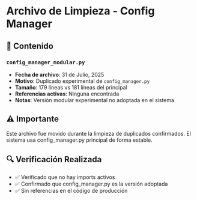 # Archivo de Limpieza - Config Manager

## 📁 Contenido

### `config_manager_modular.py`
- **Fecha de archivo**: 31 de Julio, 2025
- **Motivo**: Duplicado experimental de `config_manager.py`
- **Tamaño**: 179 líneas vs 181 líneas del principal
- **Referencias activas**: Ninguna encontrada
- **Notas**: Versión modular experimental no adoptada en el sistema

## ⚠️ Importante
Este archivo fue movido durante la limpieza de duplicados confirmados.
El sistema usa config_manager.py principal de forma estable.

## 🔍 Verificación Realizada
- ✅ Verificado que no hay imports activos
- ✅ Confirmado que config_manager.py es la versión adoptada
- ✅ Sin referencias en el código de producción
